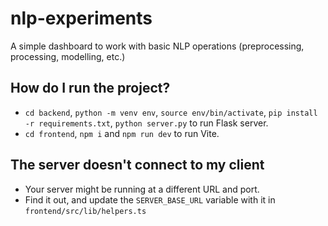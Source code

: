 # nlp-experiments

A simple dashboard to work with basic NLP operations (preprocessing, processing, modelling, etc.)

## How do I run the project?
- `cd backend`, `python -m venv env`, `source env/bin/activate`, `pip install -r requirements.txt`, `python server.py` to run Flask server.
- `cd frontend`, `npm i` and `npm run dev` to run Vite.


## The server doesn't connect to my client
- Your server might be running at a different URL and port. 
- Find it out, and update the `SERVER_BASE_URL` variable with it in `frontend/src/lib/helpers.ts`